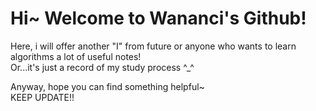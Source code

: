# **Hi~ Welcome to Wananci's Github!**  

Here, i will offer another "I" from future or anyone who wants to learn algorithms a lot of useful notes!  
Or...it's just a record of my study process ^_^  

Anyway, hope you can find something helpful~  
KEEP UPDATE!!
